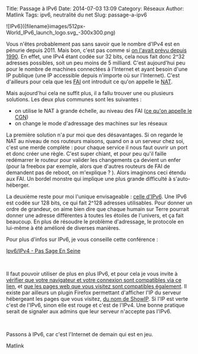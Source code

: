 Title: Passage à IPv6
Date: 2014-07-03 13:09
Category: Réseaux
Author: Matlink
Tags: ipv6, neutralité du net
Slug: passage-a-ipv6

<span class="float-left">
![IPv6]({filename}images/512px-World_IPv6_launch_logo.svg_-300x300.png)</span>

Vous n'êtes probablement pas sans savoir que le nombre d'IPv4
est en pénurie depuis 2011. Mais bon, c'est pas comme si [on l'avait
prévu depuis
1990](https://fr.wikipedia.org/wiki/%C3%89puisement_des_adresses_IPv4).
En effet, une IPv4 étant codée sur 32 bits, cela nous fait donc 2^32
adresses possibles, soit un peu moins de 5 milliard. C'est aujourd'hui
peu pour le nombre de machines connectées à l'Internet et ayant besoin
d'une IP publique (une IP accessible depuis n'importe où sur
l'Internet). C'est d'ailleurs pour cela que les
[FAI](https://fr.wikipedia.org/wiki/Fournisseur_d%27acc%C3%A8s_%C3%A0_internet)
ont introduit ce qu'on appelle le
[NAT](https://fr.wikipedia.org/wiki/Network_address_translation).

Mais aujourd'hui cela ne suffit plus, il a fallu trouver une ou
plusieurs solutions. Les deux plus communes sont les suivantes :

-  on utilise le NAT à grande échelle, au niveau des FAI ([ce qu'on
   appelle le CGN](https://fr.wikipedia.org/wiki/Carrier_Grade_NAT))
-  on change le mode d'adressage des machines sur les réseaux

La première solution n'a pur moi que des désavantages. Si on regarde le
NAT au niveau de nos routeurs maisons, quand on a un serveur chez soi,
c'est une merde complète : pour chaque service il nous faut ouvrir un
port et donc créer une règle. C'est super chiant, et pour peu qu'il
faille redémarrer le routeur pour valider les changements ça devient un
enfer (pour la freebox par exemple, alors que d'autres routeurs de FAI
de demandent pas de reboot, on m'explique ? ). Alors imaginons ceci
étendu aux FAI. Un bordel monstre qui implique une plus grande
difficulté à s'auto-héberger.

La deuxième reste pour moi l'unique envisageable : [celle
d'IPv6](https://fr.wikipedia.org/wiki/IPv6). Une IPv6 est codée sur
128 bits, ce qui fait 2^128 adresses utilisables. Pour donner un ordre
de grandeur, on aime bien dire que chaque humain sur Terre pourrait
donner une adresse différentes à toutes les étoiles de l'univers, et ça
fait beaucoup. En plus de résoudre le problème d'adressage, le protocole
en lui-même à été amélioré de diverses manières.

Pour plus d'infos sur IPv6, je vous conseille cette conférence :

[Ipv6/IPv4 - Pas Sage En
Seine ](http://numaparis.ubicast.tv/videos/ipv6-ipv4-22/)

 

Il faut pouvoir utiliser de plus en plus IPv6, et pour cela je vous
invite à [vérifier que votre navigateur et votre connexion sont
compatibles via ce lien](http://test-ipv6.com/), et [que les pages
web que vous visitez sont compatibles
également](http://ipv6-test.com/validate.php). Il existe par ailleurs
un plugin Firefox permettant d'afficher l'IP du serveur hébergeant les
pages que vous visitez, [du nom de
ShowIP](https://addons.mozilla.org/en-US/firefox/addon/showip/). Si
l'IP est verte c'est de l'IPv6, sinon elle est rouge et c'est de l'IPv4.
Une bonne pratique serait de signaler aux admins que leur serveur
n'accepte pas l'IPv6.

 

Passons à IPv6, car c'est l'Internet de demain qui est en jeu.

Matlink
